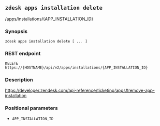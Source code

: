 ## `zdesk apps installation delete`

/apps/installations/{APP_INSTALLATION_ID}

### Synopsis

    zdesk apps installation delete [ ... ]

### REST endpoint

    DELETE https://{HOSTNAME}/api/v2/apps/installations/{APP_INSTALLATION_ID}

### Description

https://developer.zendesk.com/api-reference/ticketing/apps#remove-app-installation

### Positional parameters

* `APP_INSTALLATION_ID`


